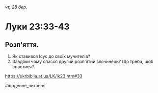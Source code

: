
_чт, 28 бер._

# Луки 23:33-43

## Розп'яття.
1. Як ставився Ісус до своїх мучителів?
2. Завдяки чому спасся другий розп'ятий злочинець? Що треба, щоб спастися?

https://ukrbiblia.at.ua/LK/lk23.htm#33

#щоденне_читання
